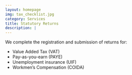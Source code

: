 ```yaml
---
layout: homepage
img: tax_checklist.jpg
category: Services
title: Statutory Returns
description: |
---
```

We complete the registration and submission of returns for:
<ul>
    <li>Value Added Tax (VAT)</li>
    <li>Pay-as-you-earn (PAYE)</li>
    <li>Unemployment insurance (UIF)</li>
    <li>Workmen’s Compensation (COIDA)</li>
</ul>
